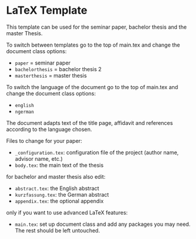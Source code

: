 LaTeX Template 
==============

This template can be used for the seminar paper, bachelor thesis and
the master Thesis.

To switch between templates go to the top of main.tex and change the document class options:

* `paper` =  seminar paper
* `bachelorthesis` = bachelor thesis 2
* `masterthesis` = master thesis

To switch the language of the document go to the top of main.tex and change the document class options: 

* `english` 
* `ngerman`

The document adapts text of the title page, affidavit and references according to the language chosen.


Files to change for your paper:

* `_configuration.tex`: configuration file of the project (author name, advisor name, etc.)
* `body.tex`: the main text of the thesis

for bachelor and master thesis also edit:

* `abstract.tex`: the English abstract
* `kurzfassung.tex`: the German abstract
* `appendix.tex`: the optional appendix

only if you want to use advanced LaTeX features:

* `main.tex`: set up document class and add any packages you may need. The rest should be left untouched.
